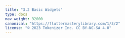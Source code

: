 ```yaml
---
title: "3.2 Basic Widgets"
type: docs
nav_weight: 32000
canonical: "https://fluttermasterylibrary.com/1/3/2"
license: "© 2023 Tokenizer Inc. CC BY-NC-SA 4.0"
---
```

